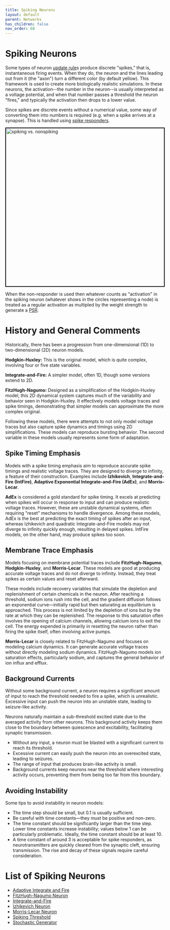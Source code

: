 ```yaml
---
title: Spiking Neurons
layout: default
parent: Networks
has_children: false
nav_order: 60
---
```


# Spiking Neurons

Some types of neuron [update rule](neurons)s  produce discrete "spikes," that is, instantaneous firing events. When they do, the neuron and the lines leading out from it (the "axon") turn a different color (by default yellow). This framework is used to create more biologically realistic simulations. In these neurons, the activation--the number in the neuron--is usually interpreted as a voltage potential, and when that number passes a threshold the neuron "fires," and typically the activation then drops to a lower value.

Since spikes are discrete events without a numerical value, some way of converting them into numbers is required (e.g. when a spike arrives at a synapse). This is handled using [spike responders](spikeresponders).

<img src="/assets/images/spikingNonSpiking.gif" alt="spiking vs. nonspiking" style="width:500px; border: 2px solid black;"/>

When the non-responder is used then whatever counts as "activation" in the spiking neuron (whatever shows in the circles representing a node) is treated as a regular activation as multipled by the weight strength to generate a [PSR](/docs/network/updateLogic.html#PSR).

# History and General Comments

Historically, there has been a progression from one-dimensional (1D) to two-dimensional (2D) neuron models.

**Hodgkin-Huxley:** This is the original model, which is quite complex, involving four or five state variables.

**Integrate-and-Fire:** A simpler model, often 1D, though some versions extend to 2D.

**FitzHugh-Nagumo:** Designed as a simplification of the Hodgkin-Huxley model, this 2D dynamical system captures much of the variability and behavior seen in Hodgkin-Huxley. It effectively models voltage traces and spike timings, demonstrating that simpler models can approximate the more complex original.

Following these models, there were attempts to not only model voltage traces but also capture spike dynamics and timings using 2D simplifications. These models can reproduce bursting behavior. The second variable in these models usually represents some form of adaptation.

## Spike Timing Emphasis

Models with a spike timing emphasis aim to reproduce accurate spike timings and realistic voltage traces. They are designed to diverge to infinity, a feature of their construction. Examples include **Izhikevich**, **Integrate-and-Fire (IntFire)**, **Adaptive Exponential Integrate-and-Fire (AdEx)**, and **Morris-Lecar**.

**AdEx** is considered a gold standard for spike timing. It excels at predicting when spikes will occur in response to input and can produce realistic voltage traces. However, these are unstable dynamical systems, often requiring "reset" mechanisms to handle divergence. Among these models, AdEx is the best at predicting the exact timing of spikes after an input, whereas Izhikevich and quadratic Integrate-and-Fire models may not diverge to infinity quickly enough, resulting in delayed spikes. IntFire models, on the other hand, may produce spikes too soon.

## Membrane Trace Emphasis

Models focusing on membrane potential traces include **FitzHugh-Nagumo**, **Hodgkin-Huxley**, and **Morris-Lecar**. These models are good at producing accurate voltage traces and do not diverge to infinity. Instead, they treat spikes as certain values and reset afterward.

These models include recovery variables that simulate the depletion and replenishment of certain chemicals in the neuron. After reaching a threshold, sodium ions rush into the cell, and the gradient diffusion follows an exponential curve—initially rapid but then saturating as equilibrium is approached. This process is not limited by the depletion of ions but by the rate at which they can be replenished. The response to this saturation often involves the opening of calcium channels, allowing calcium ions to exit the cell. The energy expended is primarily in resetting the neuron rather than firing the spike itself, often involving active pumps.

**Morris-Lecar** is closely related to FitzHugh-Nagumo and focuses on modeling calcium dynamics. It can generate accurate voltage traces without directly modeling sodium dynamics. FitzHugh-Nagumo models ion saturation effects, particularly sodium, and captures the general behavior of ion influx and efflux.

## Background Currents

Without some background current, a neuron requires a significant amount of input to reach the threshold needed to fire a spike, which is unrealistic. Excessive input can push the neuron into an unstable state, leading to seizure-like activity.

Neurons naturally maintain a sub-threshold excited state due to the averaged activity from other neurons. This background activity keeps them close to the boundary between quiescence and excitability, facilitating synaptic transmission.

- Without any input, a neuron must be blasted with a significant current to reach its threshold.
- Excessive current can easily push the neuron into an overexcited state, leading to seizures.
- The range of input that produces brain-like activity is small.
- Background currents keep neurons near the threshold where interesting activity occurs, preventing them from being too far from this boundary.

## Avoiding Instability

Some tips to avoid instability in neuron models:

- The time step should be small, but 0.1 is usually sufficient.
- Be careful with time constants—they must be positive and non-zero.
- The time constant should be significantly larger than the time step. Lower time constants increase instability; values below 1 can be particularly problematic. Ideally, the time constant should be at least 10.
- A time constant of around 3 is acceptable for spike responders, as neurotransmitters are quickly cleared from the synaptic cleft, ensuring transmission. The rise and decay of these signals require careful consideration.

# List of Spiking Neurons
- [Adaptive Integrate and Fire](/docs/network/neurons/adaptiveExIntegAndFire.html)
- [FitzHugh-Nagumo Neuron](/docs/network/neurons/fitzhughNagumo.html)
- [Integrate-and-Fire](/docs/network/neurons/integrateAndFire.html)
- [Izhikevich Neuron](/docs/network/neurons/izhikevich.html)
- [Morris-Lecar Neuron](/docs/network/neurons/morrisLecar.html)
- [Spiking Threshold](/docs/network/neurons/spikingThreshold.html)
- [Stochastic Generator](/docs/network/neurons/stochastic.html)

<!-- NOTE: Allostatic and Timed Accumulator empty pages -->

